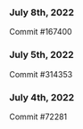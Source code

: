 ### July 8th, 2022

Commit #167400

### July 5th, 2022

Commit #314353


### July 4th, 2022

Commit #72281
